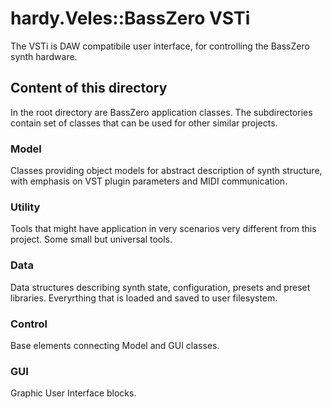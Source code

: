# hardy.Veles::BassZero VSTi 

The VSTi is DAW compatibile user interface, for controlling the BassZero synth hardware.


## Content of this directory

In the root directory are BassZero application classes. The subdirectories contain set of classes that can be used for other similar projects.


### Model 

Classes providing object models for abstract description of synth structure, with emphasis on VST plugin parameters and MIDI communication.


### Utility

Tools that might have application in very scenarios very different from this project. Some small but universal tools.

### Data

Data structures describing synth state, configuration, presets and preset libraries. Everyrthing that is loaded and saved to user filesystem.

### Control

Base elements connecting Model and GUI classes.

### GUI

Graphic User Interface blocks. 

